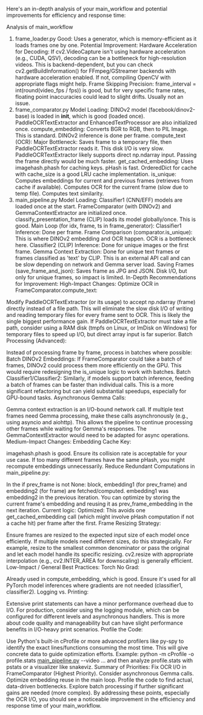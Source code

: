 Here's an in-depth analysis of your main_workflow and potential improvements for efficiency and response time:

Analysis of main_workflow
1. frame_loader.py
Good: Uses a generator, which is memory-efficient as it loads frames one by one.
Potential Improvement:
Hardware Acceleration for Decoding: If cv2.VideoCapture isn't using hardware acceleration (e.g., CUDA, QSV), decoding can be a bottleneck for high-resolution videos. This is backend-dependent, but you can check cv2.getBuildInformation() for FFmpeg/GStreamer backends with hardware acceleration enabled. If not, compiling OpenCV with appropriate flags might help.
Frame Skipping Precision: frame_interval = int(round(video_fps / fps)) is good, but for very specific frame rates, floating point inaccuracies could lead to slight drifts. Usually not an issue.
2. frame_comparator.py
Model Loading:
DINOv2 model (facebook/dinov2-base) is loaded in __init__, which is good (loaded once).
PaddleOCRTextExtractor and EnhancedTextProcessor are also initialized once.
compute_embedding:
Converts BGR to RGB, then to PIL Image. This is standard.
DINOv2 inference is done per frame.
compute_text (OCR):
Major Bottleneck: Saves frame to a temporary file, then PaddleOCRTextExtractor reads it. This disk I/O is very slow.
PaddleOCRTextExtractor likely supports direct np.ndarray input. Passing the frame directly would be much faster.
get_cached_embedding:
Uses imagehash.phash for caching keys. pHash is fast.
OrderedDict for cache with cache_size is a good LRU cache implementation.
is_unique:
Computes embeddings for current and previous frames (retrieves from cache if available).
Computes OCR for the current frame (slow due to temp file).
Computes text similarity.
3. main_pipeline.py
Model Loading:
Classifier1 (CNN/EFF) models are loaded once at the start.
FrameComparator (with DINOv2) and GemmaContextExtractor are initialized once.
classify_presentation_frame (CLIP) loads its model globally/once. This is good.
Main Loop (for idx, frame, ts in frame_generator):
Classifier1 Inference: Done per frame.
Frame Comparison (comparator.is_unique):
This is where DINOv2 embedding and OCR happen. OCR is a bottleneck here.
Classifier2 (CLIP) Inference: Done for unique images or the first frame.
Gemma Context Extraction: Done for unique text frames or frames classified as 'text' by CLIP. This is an external API call and can be slow depending on network and Gemma server load.
Saving Frames (save_frame_and_json):
Saves frame as JPG and JSON. Disk I/O, but only for unique frames, so impact is limited.
In-Depth Recommendations for Improvement:
High-Impact Changes:
Optimize OCR in FrameComparator.compute_text:

Modify PaddleOCRTextExtractor (or its usage) to accept np.ndarray (frame) directly instead of a file path. This will eliminate the slow disk I/O of writing and reading temporary files for every frame sent to OCR. This is likely the single biggest performance gain.
If PaddleOCRTextExtractor must take a file path, consider using a RAM disk (tmpfs on Linux, or ImDisk on Windows) for temporary files to speed up I/O, but direct array input is far superior.
Batch Processing (Advanced):

Instead of processing frame by frame, process in batches where possible:
Batch DINOv2 Embeddings: If FrameComparator could take a batch of frames, DINOv2 could process them more efficiently on the GPU. This would require redesigning the is_unique logic to work with batches.
Batch Classifier1/Classifier2: Similarly, if models support batch inference, feeding a batch of frames can be faster than individual calls.
This is a more significant refactoring but can yield substantial speedups, especially for GPU-bound tasks.
Asynchronous Gemma Calls:

Gemma context extraction is an I/O-bound network call. If multiple text frames need Gemma processing, make these calls asynchronously (e.g., using asyncio and aiohttp). This allows the pipeline to continue processing other frames while waiting for Gemma's responses.
The GemmaContextExtractor would need to be adapted for async operations.
Medium-Impact Changes:
Embedding Cache Key:

imagehash.phash is good. Ensure its collision rate is acceptable for your use case. If too many different frames have the same pHash, you might recompute embeddings unnecessarily.
Reduce Redundant Computations in main_pipeline.py:

In the if prev_frame is not None: block, embedding1 (for prev_frame) and embedding2 (for frame) are fetched/computed. embedding1 was embedding2 in the previous iteration. You can optimize by storing the current frame's embedding and reusing it as prev_frame_embedding in the next iteration.
Current logic:
Optimized:
This avoids one get_cached_embedding call (which might involve pHash computation if not a cache hit) per frame after the first.
Frame Resizing Strategy:

Ensure frames are resized to the expected input size of each model once efficiently. If multiple models need different sizes, do this strategically. For example, resize to the smallest common denominator or pass the original and let each model handle its specific resizing.
cv2.resize with appropriate interpolation (e.g., cv2.INTER_AREA for downscaling) is generally efficient.
Low-Impact / General Best Practices:
Torch No Grad:

Already used in compute_embedding, which is good. Ensure it's used for all PyTorch model inferences where gradients are not needed (classifier1, classifier2).
Logging vs. Printing:

Extensive print statements can have a minor performance overhead due to I/O. For production, consider using the logging module, which can be configured for different levels and asynchronous handlers. This is more about code quality and manageability but can have slight performance benefits in I/O-heavy print scenarios.
Profile the Code:

Use Python's built-in cProfile or more advanced profilers like py-spy to identify the exact lines/functions consuming the most time. This will give concrete data to guide optimization efforts.
Example: python -m cProfile -o profile.stats [main_pipeline.py](http://_vscodecontentref_/47) --video ... and then analyze profile.stats with pstats or a visualizer like snakeviz.
Summary of Priorities:
Fix OCR I/O in FrameComparator (Highest Priority).
Consider asynchronous Gemma calls.
Optimize embedding reuse in the main loop.
Profile the code to find actual, data-driven bottlenecks.
Explore batch processing if further significant gains are needed (more complex).
By addressing these points, especially the OCR I/O, you should see a noticeable improvement in the efficiency and response time of your main_workflow.